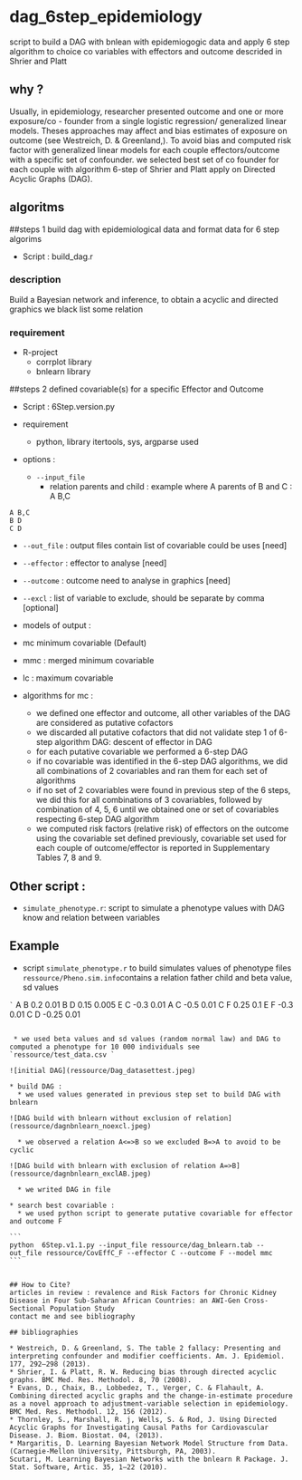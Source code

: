 # dag_6step_epidemiology
script to build a DAG with bnlean with epidemiogogic data and apply 6 step algorithm to choice co variables with effectors and outcome descrided in Shrier and Platt

## why ?

Usually, in epidemiology, researcher presented outcome and one or more exposure/co - founder from a single logistic regression/ generalized linear models.
Theses approaches may affect and bias estimates of exposure on outcome (see Westreich, D. & Greenland,).
To avoid bias and computed risk factor with generalized linear models for each couple effectors/outcome with a specific set of confounder.
we selected best set of co founder for each couple with algorithm 6-step of Shrier and Platt apply on Directed Acyclic Graphs (DAG).
## algoritms 

##steps 1 build dag  with epidemiological data and format data for 6 step algorims

* Script : build_dag.r 

### description 

Build a Bayesian network and inference, to obtain a acyclic and directed graphics we black list some relation

### requirement 
  * R-project
    * corrplot library
    * bnlearn library

##steps 2 defined covariable(s) for a specific Effector and Outcome

* Script : 6Step.version.py
* requirement 
  * python, library itertools, sys, argparse used

* options :
  * `--input_file`
     * relation parents and child : example where A parents of  B and C : A B,C

```
A B,C
B D
C D
```

  *  `--out_file` : output files contain list of covariable could be uses [need]
  * `--effector` : effector to analyse [need]
  * `--outcome` : outcome need to analyse in graphics [need]
  * `--excl` : list of variable to exclude, should be separate by comma [optional]
  * models of output : 
   * mc minimum covariable (Default)
   * mmc : merged minimum covariable 
   * lc : maximum covariable

* algorithms for mc :

  * we defined one effector and outcome, all other variables of the DAG are considered as putative cofactors 
  * we discarded all putative cofactors that did not validate step 1 of 6-step algorithm DAG: descent of effector in DAG
  * for each putative covariable we performed a 6-step DAG
  * if no covariable was identified in the 6-step DAG algorithms, we did all combinations of 2 covariables and ran them for each set of algorithms 
  * if no set of 2 covariables were found in previous step of the 6 steps, we did this for all combinations of  3 covariables, followed by combination of 4, 5, 6 until we obtained one or set of covariables respecting 6-step DAG algorithm
  * we computed risk factors (relative risk) of effectors on the outcome using the covariable set defined previously, covariable set used for each couple of outcome/effector is reported in Supplementary Tables 7, 8 and 9.

## Other script : 
  * `simulate_phenotype.r`: script to simulate a phenotype values with DAG know and relation between variables

## Example
* script `simulate_phenotype.r` to build simulates values of phenotype files `ressource/Pheno.sim.info`contains a relation father child and beta value, sd values

`̀ `
A B 0.2 0.01
B D 0.15 0.005
E C -0.3 0.01
A C -0.5 0.01
C F 0.25  0.1 
E F -0.3  0.01 
C D -0.25  0.01 
```

 * we used beta values and sd values (random normal law) and DAG to computed a phenotype for 10 000 individuals see `ressource/test_data.csv `

![initial DAG](ressource/Dag_datasettest.jpeg)

* build DAG :
  * we used values generated in previous step set to build DAG with bnlearn  

![DAG build with bnlearn without exclusion of relation](ressource/dagnbnlearn_noexcl.jpeg)

  * we observed a relation A<=>B so we excluded B=>A to avoid to be cyclic

![DAG build with bnlearn with exclusion of relation A=>B](ressource/dagnbnlearn_exclAB.jpeg)
  
  * we writed DAG in file 

* search best covariable :
  * we used python script to generate putative covariable for effector and outcome F

``̀ 
python  6Step.v1.1.py --input_file ressource/dag_bnlearn.tab --out_file ressource/CovEffC_F --effector C --outcome F --model mmc
``̀ 


## How to Cite?
articles in review : revalence and Risk Factors for Chronic Kidney Disease in Four Sub-Saharan African Countries: an AWI-Gen Cross-Sectional Population Study
contact me and see bibliography

## bibliographies

* Westreich, D. & Greenland, S. The table 2 fallacy: Presenting and interpreting confounder and modifier coefficients. Am. J. Epidemiol. 177, 292–298 (2013).
* Shrier, I. & Platt, R. W. Reducing bias through directed acyclic graphs. BMC Med. Res. Methodol. 8, 70 (2008).
* Evans, D., Chaix, B., Lobbedez, T., Verger, C. & Flahault, A. Combining directed acyclic graphs and the change-in-estimate procedure as a novel approach to adjustment-variable selection in epidemiology. BMC Med. Res. Methodol. 12, 156 (2012).
* Thornley, S., Marshall, R. j, Wells, S. & Rod, J. Using Directed Acyclic Graphs for Investigating Causal Paths for Cardiovascular Disease. J. Biom. Biostat. 04, (2013).
* Margaritis, D. Learning Bayesian Network Model Structure from Data. (Carnegie-Mellon University, Pittsburgh, PA, 2003).
Scutari, M. Learning Bayesian Networks with the bnlearn R Package. J. Stat. Software, Artic. 35, 1–22 (2010).

